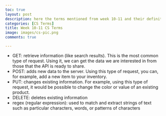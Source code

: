 ```yaml
---
toc: true
layout: post
description: here the terms mentioned from week 10-11 and their definitions
categories: [CS Terms]
title: Week 10-11 CS Terms
image: images/cs-pic.png
comments: true

---
```


- GET: retrieve information (like search results). This is the most common type of request. Using it, we can get the data we are interested in from those that the API is ready to share.
- POST: adds new data to the server. Using this type of request, you can, for example, add a new item to your inventory.
- PUT: changes existing information. For example, using this type of request, it would be possible to change the color or value of an existing product.
- DELETE: deletes existing information
- regex (regular expression): used to match and extract strings of text such as particular characters, words, or patterns of characters





